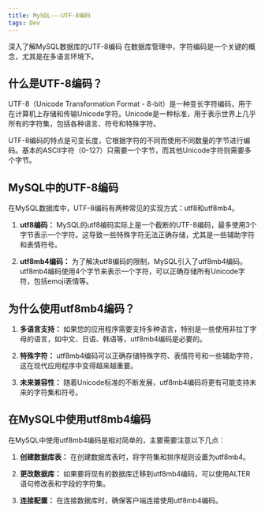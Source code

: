 ```yaml
---
title: MySQL---UTF-8编码
tags: Dev
---
```


深入了解MySQL数据库的UTF-8编码
在数据库管理中，字符编码是一个关键的概念，尤其是在多语言环境下。<!--more-->

## 什么是UTF-8编码？

UTF-8（Unicode Transformation Format - 8-bit）是一种变长字符编码，用于在计算机上存储和传输Unicode字符。Unicode是一种标准，用于表示世界上几乎所有的字符集，包括各种语言、符号和特殊字符。

UTF-8编码的特点是可变长度，它根据字符的不同而使用不同数量的字节进行编码。基本的ASCII字符（0-127）只需要一个字节，而其他Unicode字符则需要多个字节。

## MySQL中的UTF-8编码

在MySQL数据库中，UTF-8编码有两种常见的实现方式：utf8和utf8mb4。

1. **utf8编码：** MySQL的utf8编码实际上是一个截断的UTF-8编码，最多使用3个字节表示一个字符。这导致一些特殊字符无法正确存储，尤其是一些辅助字符和表情符号。

2. **utf8mb4编码：** 为了解决utf8编码的限制，MySQL引入了utf8mb4编码。utf8mb4编码使用4个字节来表示一个字符，可以正确存储所有Unicode字符，包括emoji表情等。

## 为什么使用utf8mb4编码？

1. **多语言支持：** 如果您的应用程序需要支持多种语言，特别是一些使用非拉丁字母的语言，如中文、日语、韩语等，utf8mb4编码是必要的。

2. **特殊字符：** utf8mb4编码可以正确存储特殊字符、表情符号和一些辅助字符，这在现代应用程序中变得越来越重要。

3. **未来兼容性：** 随着Unicode标准的不断发展，utf8mb4编码将更有可能支持未来的字符集和符号。

## 在MySQL中使用utf8mb4编码

在MySQL中使用utf8mb4编码是相对简单的，主要需要注意以下几点：

1. **创建数据库表：** 在创建数据库表时，将字符集和排序规则设置为utf8mb4。

2. **更改数据库：** 如果要将现有的数据库迁移到utf8mb4编码，可以使用ALTER语句修改表和字段的字符集。

3. **连接配置：** 在连接数据库时，确保客户端连接使用utf8mb4编码。
